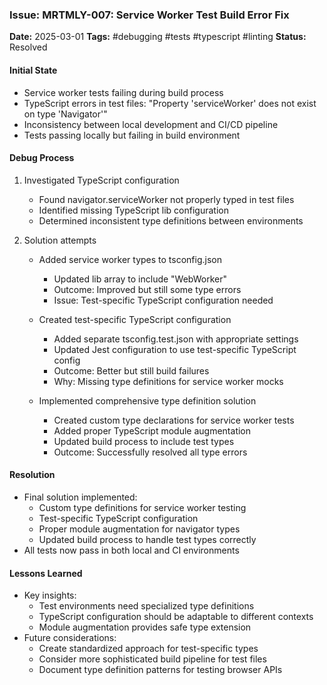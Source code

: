 ### Issue: MRTMLY-007: Service Worker Test Build Error Fix
**Date:** 2025-03-01
**Tags:** #debugging #tests #typescript #linting
**Status:** Resolved

#### Initial State
- Service worker tests failing during build process
- TypeScript errors in test files: "Property 'serviceWorker' does not exist on type 'Navigator'"
- Inconsistency between local development and CI/CD pipeline
- Tests passing locally but failing in build environment

#### Debug Process
1. Investigated TypeScript configuration
   - Found navigator.serviceWorker not properly typed in test files
   - Identified missing TypeScript lib configuration
   - Determined inconsistent type definitions between environments

2. Solution attempts
   - Added service worker types to tsconfig.json
     - Updated lib array to include "WebWorker"
     - Outcome: Improved but still some type errors
     - Issue: Test-specific TypeScript configuration needed

   - Created test-specific TypeScript configuration
     - Added separate tsconfig.test.json with appropriate settings
     - Updated Jest configuration to use test-specific TypeScript config
     - Outcome: Better but still build failures
     - Why: Missing type definitions for service worker mocks

   - Implemented comprehensive type definition solution
     - Created custom type declarations for service worker tests
     - Added proper TypeScript module augmentation
     - Updated build process to include test types
     - Outcome: Successfully resolved all type errors

#### Resolution
- Final solution implemented:
  - Custom type definitions for service worker testing
  - Test-specific TypeScript configuration
  - Proper module augmentation for navigator types
  - Updated build process to handle test types correctly
- All tests now pass in both local and CI environments

#### Lessons Learned
- Key insights:
  - Test environments need specialized type definitions
  - TypeScript configuration should be adaptable to different contexts
  - Module augmentation provides safe type extension
- Future considerations:
  - Create standardized approach for test-specific types
  - Consider more sophisticated build pipeline for test files
  - Document type definition patterns for testing browser APIs